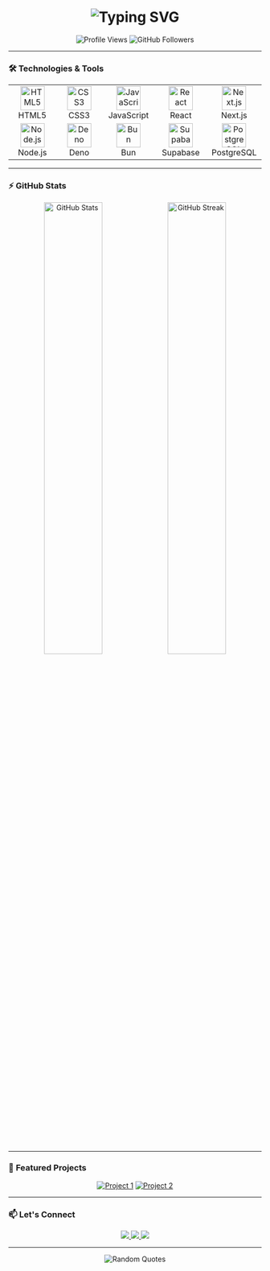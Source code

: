 <h1 align="center">
  <img src="https://readme-typing-svg.demolab.com?font=Fira+Code&weight=600&size=28&duration=4000&pause=1000&color=00F72F&center=true&vCenter=true&width=900&lines=Hello+World%2C+I+am+Raiyan;Professional+Full+Stack+Web+Application+Developer;Turning+Ideas+Into+Digital+Reality" alt="Typing SVG" />
</h1>

<div align="center">
  <img src="https://komarev.com/ghpvc/?username=yourusername&label=Profile+Views&color=0e75b6&style=flat" alt="Profile Views" />
  <img src="https://img.shields.io/github/followers/yourusername?label=Follow" alt="GitHub Followers" />
</div>

---

### 🛠️ **Technologies & Tools**

<table align="center">
  <tr>
    <td align="center" width="96">
      <img src="https://skillicons.dev/icons?i=html" width="48" height="48" alt="HTML5" />
      <br>HTML5
    </td>
    <td align="center" width="96">
      <img src="https://skillicons.dev/icons?i=css" width="48" height="48" alt="CSS3" />
      <br>CSS3
    </td>
    <td align="center" width="96">
      <img src="https://skillicons.dev/icons?i=js" width="48" height="48" alt="JavaScript" />
      <br>JavaScript
    </td>
    <td align="center" width="96">
      <img src="https://skillicons.dev/icons?i=react" width="48" height="48" alt="React" />
      <br>React
    </td>
    <td align="center" width="96">
      <img src="https://skillicons.dev/icons?i=nextjs" width="48" height="48" alt="Next.js" />
      <br>Next.js
    </td>
  </tr>
  <tr>
    <td align="center" width="96">
      <img src="https://skillicons.dev/icons?i=nodejs" width="48" height="48" alt="Node.js" />
      <br>Node.js
    </td>
    <td align="center" width="96">
      <img src="https://skillicons.dev/icons?i=deno" width="48" height="48" alt="Deno" />
      <br>Deno
    </td>
    <td align="center" width="96">
      <img src="https://skillicons.dev/icons?i=bun" width="48" height="48" alt="Bun" />
      <br>Bun
    </td>
    <td align="center" width="96">
      <img src="https://skillicons.dev/icons?i=supabase" width="48" height="48" alt="Supabase" />
      <br>Supabase
    </td>
    <td align="center" width="96">
      <img src="https://skillicons.dev/icons?i=postgres" width="48" height="48" alt="PostgreSQL" />
      <br>PostgreSQL
    </td>
  </tr>
</table>

---

### ⚡ **GitHub Stats**

<p align="center">
  <img src="https://github-readme-stats.vercel.app/api?username=yourusername&show_icons=true&theme=dark&count_private=true" alt="GitHub Stats" width="48%" />
  <img src="https://github-readme-streak-stats.herokuapp.com/?user=yourusername&theme=dark" alt="GitHub Streak" width="48%" />
</p>

---

### 🌟 **Featured Projects**

<!-- Add your featured projects here -->
<div align="center">
  
[![Project 1](https://github-readme-stats.vercel.app/api/pin/?username=yourusername&repo=repo1&theme=dark)](https://github.com/yourusername/repo1)
[![Project 2](https://github-readme-stats.vercel.app/api/pin/?username=yourusername&repo=repo2&theme=dark)](https://github.com/yourusername/repo2)

</div>

---

### 📫 **Let's Connect**

<p align="center">
  <a href="https://linkedin.com/in/yourprofile" target="_blank">
    <img src="https://img.shields.io/badge/LinkedIn-0077B5?style=for-the-badge&logo=linkedin&logoColor=white" />
  </a>
  <a href="mailto:youremail@example.com">
    <img src="https://img.shields.io/badge/Gmail-D14836?style=for-the-badge&logo=gmail&logoColor=white" />
  </a>
  <a href="https://twitter.com/yourhandle" target="_blank">
    <img src="https://img.shields.io/badge/Twitter-1DA1F2?style=for-the-badge&logo=twitter&logoColor=white" />
  </a>
</p>

---

<p align="center">
  <img src="https://quotes-github-readme.vercel.app/api?type=horizontal&theme=dark" alt="Random Quotes" />
</p>
